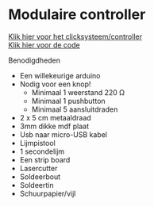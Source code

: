 <h1>Modulaire controller</h1>  

<a href="https://github.com/NVUnen/ITTT/blob/master/Clicksystem.md">Klik hier voor het clicksysteem/controller</a>   
<a href="https://github.com/NVUnen/ITTT/blob/master/Code">Klik hier voor de code</a>  

Benodigdheden
- Een willekeurige arduino
- Nodig voor een knop!
  - Minimaal 1 weerstand 220 	&#8486;
  - Minimaal 1 pushbutton
  - Minimaal 5 aansluitdraden
- 2 x 5 cm metaaldraad
- 3mm dikke mdf plaat
- Usb naar micro-USB kabel
- Lijmpistool
- 1 secondelijm
- Een strip board
- Lasercutter
- Soldeerbout
- Soldeertin
- Schuurpapier/vijl


